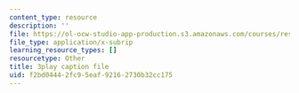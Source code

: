 ```yaml
---
content_type: resource
description: ''
file: https://ol-ocw-studio-app-production.s3.amazonaws.com/courses/res-ll-005-mathematics-of-big-data-and-machine-learning-january-iap-2020/f2bd04442fc95eaf92162730b32cc175_zNGKX-4PRsk.vtt
file_type: application/x-subrip
learning_resource_types: []
resourcetype: Other
title: 3play caption file
uid: f2bd0444-2fc9-5eaf-9216-2730b32cc175
---
```

